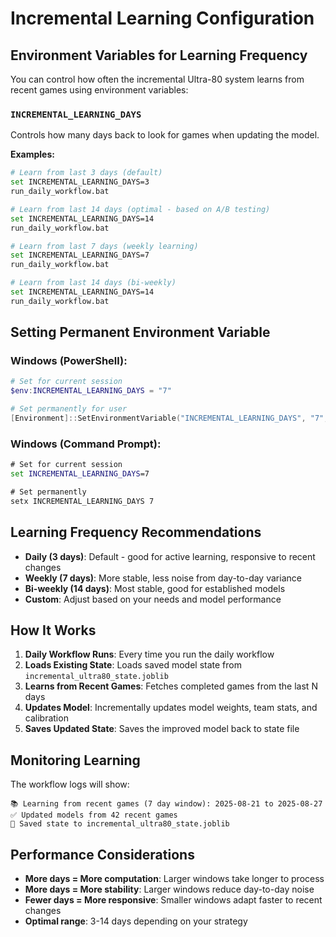 # Incremental Learning Configuration

## Environment Variables for Learning Frequency

You can control how often the incremental Ultra-80 system learns from recent games using environment variables:

### `INCREMENTAL_LEARNING_DAYS`

Controls how many days back to look for games when updating the model.

**Examples:**

```bash
# Learn from last 3 days (default)
set INCREMENTAL_LEARNING_DAYS=3
run_daily_workflow.bat

# Learn from last 14 days (optimal - based on A/B testing)
set INCREMENTAL_LEARNING_DAYS=14
run_daily_workflow.bat

# Learn from last 7 days (weekly learning)
set INCREMENTAL_LEARNING_DAYS=7
run_daily_workflow.bat

# Learn from last 14 days (bi-weekly)
set INCREMENTAL_LEARNING_DAYS=14
run_daily_workflow.bat
```

## Setting Permanent Environment Variable

### Windows (PowerShell):

```powershell
# Set for current session
$env:INCREMENTAL_LEARNING_DAYS = "7"

# Set permanently for user
[Environment]::SetEnvironmentVariable("INCREMENTAL_LEARNING_DAYS", "7", "User")
```

### Windows (Command Prompt):

```cmd
# Set for current session
set INCREMENTAL_LEARNING_DAYS=7

# Set permanently
setx INCREMENTAL_LEARNING_DAYS 7
```

## Learning Frequency Recommendations

- **Daily (3 days)**: Default - good for active learning, responsive to recent changes
- **Weekly (7 days)**: More stable, less noise from day-to-day variance
- **Bi-weekly (14 days)**: Most stable, good for established models
- **Custom**: Adjust based on your needs and model performance

## How It Works

1. **Daily Workflow Runs**: Every time you run the daily workflow
2. **Loads Existing State**: Loads saved model state from `incremental_ultra80_state.joblib`
3. **Learns from Recent Games**: Fetches completed games from the last N days
4. **Updates Model**: Incrementally updates model weights, team stats, and calibration
5. **Saves Updated State**: Saves the improved model back to state file

## Monitoring Learning

The workflow logs will show:

```
📚 Learning from recent games (7 day window): 2025-08-21 to 2025-08-27
✅ Updated models from 42 recent games
💾 Saved state to incremental_ultra80_state.joblib
```

## Performance Considerations

- **More days = More computation**: Larger windows take longer to process
- **More days = More stability**: Larger windows reduce day-to-day noise
- **Fewer days = More responsive**: Smaller windows adapt faster to recent changes
- **Optimal range**: 3-14 days depending on your strategy
